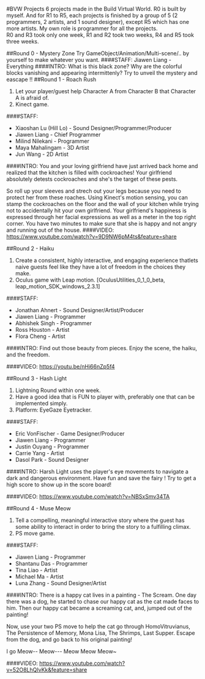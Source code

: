 #BVW Projects
6 projects made in the Build Virtual World. R0 is built by myself. And for R1 to R5, each projects is finished by a group of 5 (2 programmers, 2 artists, and 1 sound designer), except R5 which has one more artists. My own role is programmer for all the projects.<br>
R0 and R3 took only one week, R1 and R2 took two weeks, R4 and R5 took three weeks.

##Round 0 - Mystery Zone
Try GameObject/Animation/Multi-scene/.. by yourself to make whatever you want.
####STAFF:
Jiawen Liang - Everything
####INTRO:
What is this black zone? Why are the colorful blocks vanishing and appearing intermittenly? Try to unveil the mystery and eascape !!
##Round 1 - Roach Rush
1. Let your player/guest help Character A from Character B that Character A is afraid of.
2. Kinect game.

####STAFF:
- Xiaoshan Lu (Hill Lo) - Sound Designer/Programmer/Producer <br>
- Jiawen Liang - Chief Programmer<br>
- Milind Nilekani - Programmer<br>
- Maya Mahalingam - 3D Artist<br>
- Jun Wang - 2D Artist<br>

####INTRO:
You and your loving girlfriend have just arrived back home and realized that the kitchen is filled with cockroaches! Your girlfriend absolutely detests cockroaches and she's the target of these pests.<br>

So roll up your sleeves and strech out your legs because you need to protect her from these roaches. Using Kinect's motion sensing, you can stamp the cockroaches on the floor and the wall of your kitchen
while trying not to accidentally hit your own girlfriend. Your girlfriend's happiness is expressed through her facial expressions as well as a meter in the top right corner. You have two minutes to make sure that she is happy and not angry and running out of the house.
####VIDEO:
https://www.youtube.com/watch?v=9D9NW6pM4ts&feature=share

##Round 2 - Haiku
1. Create a consistent, highly interactive, and engaging experience thatlets naive guests feel like they have a lot of freedom in the choices they make.
2. Oculus game with Leap motion. [OculusUtilities_0_1_0_beta, leap_motion_SDK_windows_2.3.1]

####STAFF:
- Jonathan Ahnert - Sound Designer/Artist/Producer <br>
- Jiawen Liang - Programmer<br>
- Abhishek Singh - Programmer<br>
- Ross Houston - Artist<br>
- Flora Cheng - Artist<br>

####INTRO:
Find out those beauty from pieces. Enjoy the scene, the haiku, and the freedom.

####VIDEO:
https://youtu.be/nHi66nZp5f4

##Round 3 - Hash Light
1. Lightning Round within one week.
2. Have a good idea that is FUN to player with, preferably one that can be implemented simply.
2. Platform: EyeGaze Eyetracker.

####STAFF:
- Eric VonFischer	- Game Designer/Producer <br>
- Jiawen Liang 	- Programmer<br>
- Justin Ouyang	- Programmer<br>
- Carrie Yang	- Artist<br>
- Dasol Park	- Sound Designer<br>

####INTRO:
Harsh Light uses the player's eye movements to navigate a dark and dangerous environment. Have fun and save the fairy ! Try to get a high score to show up in the score board!

####VIDEO:
https://www.youtube.com/watch?v=NBSxSmv34TA

##Round 4 - Muse Meow
1. Tell a compelling, meaningful interactive story where the guest has some ability to interact in order to bring the story to a fulfilling climax.
2. PS move game.

####STAFF:
- Jiawen Liang - Programmer
- Shantanu Das - Programmer
- Tina Liao - Artist
- Michael Ma - Artist
- Luna Zhang - Sound Designer/Artist

####INTRO:
There is a happy cat lives in a painting - The Scream. One day there was a dog, he started to chase our happy cat as the cat made faces to him. Then our happy cat became a screaming cat, and, jumped out of the painting!<br>

Now, use your two PS move to help the cat go through HomoVitruvianus, The Persistence of Memory, Mona Lisa, The Shrimps, Last Supper. Escape from the dog, and go back to his original painting!<br>

I go Meow-- Meow--- Meow Meow Meow~

####VIDEO:
https://www.youtube.com/watch?v=52O8LhQIvKk&feature=share
